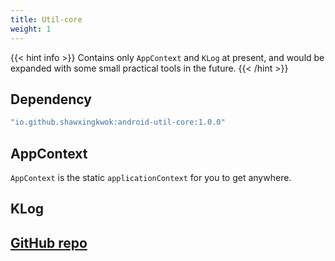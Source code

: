 ```yaml
---
title: Util-core
weight: 1
---
```


{{< hint info >}}
Contains only `AppContext` and `KLog` at present, 
and would be expanded with some small practical tools in the future.
{{< /hint >}}

## Dependency
```groovy
"io.github.shawxingkwok:android-util-core:1.0.0" 
```

## AppContext
`AppContext` is the static `applicationContext` for you to get anywhere. 

## KLog

## <a href="https://github.com/ShawxingKwok/AndroidUtil" target="_blank">GitHub repo</a>